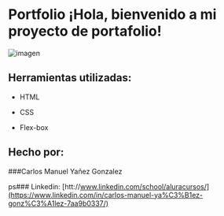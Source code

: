 # Portfolio ¡Hola, bienvenido a mi proyecto de portafolio!

![imagen](https://cdn1.gnarususercontent.com.br/6/450324/9facae6f-79bf-48f3-b3a9-b4f9284802d7.png)  
## Herramientas utilizadas:

* HTML

* CSS

* Flex-box

## Hecho por:

###Carlos Manuel Yañez Gonzalez

ps### Linkedin: [htt://www.linkedin.com/school/aluracursos/](https://www.linkedin.com/in/carlos-manuel-ya%C3%B1ez-gonz%C3%A1lez-7aa9b0337/)
